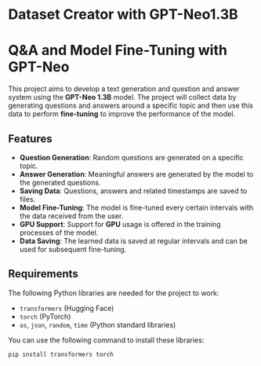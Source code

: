 # Dataset Creator with GPT-Neo1.3B

# Q&A and Model Fine-Tuning with GPT-Neo

This project aims to develop a text generation and question and answer system using the **GPT-Neo 1.3B** model. The project will collect data by generating questions and answers around a specific topic and then use this data to perform **fine-tuning** to improve the performance of the model.

## Features

- **Question Generation**: Random questions are generated on a specific topic.
- **Answer Generation**: Meaningful answers are generated by the model to the generated questions.
- **Saving Data**: Questions, answers and related timestamps are saved to files.
- **Model Fine-Tuning**: The model is fine-tuned every certain intervals with the data received from the user.
- **GPU Support**: Support for **GPU** usage is offered in the training processes of the model.
- **Data Saving**: The learned data is saved at regular intervals and can be used for subsequent fine-tuning.

## Requirements

The following Python libraries are needed for the project to work:

- `transformers` (Hugging Face)
- `torch` (PyTorch)
- `os`, `json`, `random`, `time` (Python standard libraries)

You can use the following command to install these libraries:

```bash
pip install transformers torch

